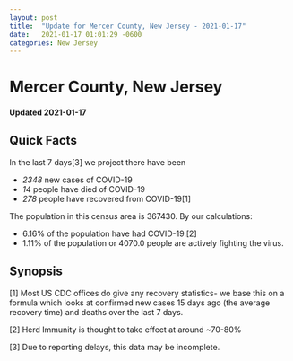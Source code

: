 ```yaml
---
layout: post
title:  "Update for Mercer County, New Jersey - 2021-01-17"
date:   2021-01-17 01:01:29 -0600
categories: New Jersey
---
```


# Mercer County, New Jersey
#### Updated 2021-01-17

## Quick Facts

In the last 7 days[3] we project there have been
- *2348* new cases of COVID-19
- *14* people have died of COVID-19
- *278* people have recovered from COVID-19[1]

The population in this census area is 367430. By our calculations:
- 6.16% of the population have had COVID-19.[2]
- 1.11% of the population or 4070.0 people are actively fighting the virus.

## Synopsis




[1] Most US CDC offices do give any recovery statistics- we base this on a formula which looks at confirmed new cases
15 days ago (the average recovery time) and deaths over the last 7 days.

[2] Herd Immunity is thought to take effect at around ~70-80%

[3] Due to reporting delays, this data may be incomplete.
 
    